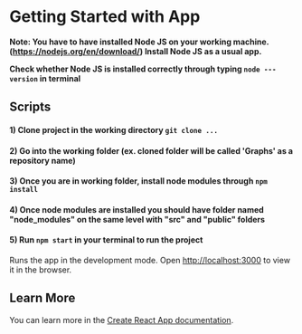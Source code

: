 # Getting Started with App

**Note: You have to have installed Node JS on your working machine. (https://nodejs.org/en/download/) Install Node JS as a usual app.**

**Check whether Node JS is installed correctly through typing `node ---version` in terminal**

## Scripts 
#### 1) Clone project in the working directory `git clone ...`
#### 2) Go into the working folder (ex. cloned folder will be called 'Graphs' as a repository name)
#### 3) Once you are in working folder, install node modules through `npm install`
#### 4) Once node modules are installed you should have folder named "node_modules" on the same level with "src" and "public" folders
#### 5) Run `npm start` in your terminal to run the project

Runs the app in the development mode.
Open [http://localhost:3000](http://localhost:3000) to view it in the browser.


## Learn More

You can learn more in the [Create React App documentation](https://facebook.github.io/create-react-app/docs/getting-started).

